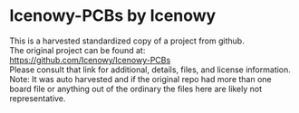 
# Icenowy-PCBs by Icenowy  
This is a harvested standardized copy of a project from github.  
The original project can be found at:  
https://github.com/Icenowy/Icenowy-PCBs  
Please consult that link for additional, details, files, and license information.  
Note: It was auto harvested and if the original repo had more than one board file or anything out of the ordinary the files here are likely not representative.  
    
